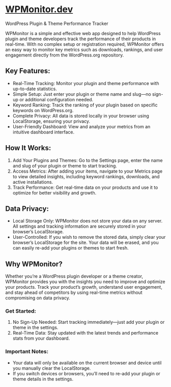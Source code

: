 # [WPMonitor.dev](https://wpmonitor.dev/)
WordPress Plugin & Theme Performance Tracker

WPMonitor is a simple and effective web app designed to help WordPress plugin and theme developers track the performance of their products in real-time. With no complex setup or registration required, WPMonitor offers an easy way to monitor key metrics such as downloads, rankings, and user engagement directly from the WordPress.org repository.

## Key Features:

- Real-Time Tracking: Monitor your plugin and theme performance with up-to-date statistics.
- Simple Setup: Just enter your plugin or theme name and slug—no sign-up or additional configuration needed.
- Keyword Ranking: Track the ranking of your plugin based on specific keywords on WordPress.org.
- Complete Privacy: All data is stored locally in your browser using LocalStorage, ensuring your privacy.
- User-Friendly Dashboard: View and analyze your metrics from an intuitive dashboard interface.

## How It Works:

1.	Add Your Plugins and Themes: Go to the Settings page, enter the name and slug of your plugin or theme to start tracking.
2.	Access Metrics: After adding your items, navigate to your Metrics page to view detailed insights, including keyword rankings, downloads, and active installations.
3.	Track Performance: Get real-time data on your products and use it to optimize for better visibility and growth.

## Data Privacy:

- Local Storage Only: WPMonitor does not store your data on any server. All settings and tracking information are securely stored in your browser’s LocalStorage.
- User-Controlled: If you wish to remove the stored data, simply clear your browser’s LocalStorage for the site. Your data will be erased, and you can easily re-add your plugins or themes to start fresh.

## Why WPMonitor?

Whether you’re a WordPress plugin developer or a theme creator, WPMonitor provides you with the insights you need to improve and optimize your products. Track your product’s growth, understand user engagement, and stay ahead of competitors by using real-time metrics without compromising on data privacy.

### Get Started:

1.	No Sign-Up Needed: Start tracking immediately—just add your plugin or theme in the settings.
2.	Real-Time Data: Stay updated with the latest trends and performance stats from your dashboard.

### Important Notes:

- Your data will only be available on the current browser and device until you manually clear the LocalStorage.
- If you switch devices or browsers, you’ll need to re-add your plugin or theme details in the settings.
